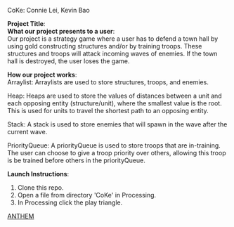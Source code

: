 CoKe: Connie Lei, Kevin Bao

<b>Project Title</b>:<br>
<b>What our project presents to a user</b>:<br>
Our project is a strategy game where a user has to defend a town hall by using
gold constructing structures and/or by training troops. These structures and
troops will attack incoming waves of enemies. If the town hall is destroyed,
the user loses the game.

<b>How our project works</b>:<br>
Arraylist: Arraylists are used to store structures, troops, and enemies.

Heap: Heaps are used to store the values of distances between a unit and each
opposing entity (structure/unit), where the smallest value is the root. This is
used for units to travel the shortest path to an opposing entity.

Stack: A stack is used to store enemies that will spawn in the wave after the
current wave.

PriorityQueue: A priorityQueue is used to store troops that are in-training. The
user can choose to give a troop priority over others, allowing this troop is be
trained before others in the priorityQueue.

<b>Launch Instructions</b>:<br>
1. Clone this repo.
2. Open a file from directory 'CoKe' in Processing.
3. In Processing click the play triangle.

[ANTHEM](https://www.youtube.com/watch?v=9DwzBICPhdM)
